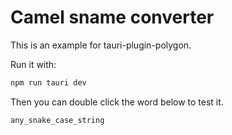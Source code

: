 # Camel sname converter

This is an example for tauri-plugin-polygon.

Run it with:
```bash
npm run tauri dev
```

Then you can double click the word below to test it.

```
any_snake_case_string
```